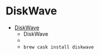 # DiskWave
- [DiskWave](https://diskwave.barthe.ph/)
  -  DiskWave
  - 
  - `brew cask install diskwave`
